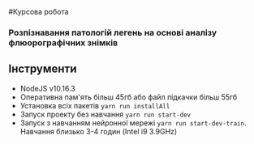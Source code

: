 #Курсова робота
### Розпізнавання патологій легень на основі аналізу флюорографічних знімків
## Інструменти
- NodeJS v10.16.3
- Оперативна пам'ять більш 45гб або файл підкачки більш 55гб
- Установка всіх пакетів `yarn run installAll`
- Запуск проекту без навчання `yarn run start-dev`
- Запуск з навчанням нейронної мережі `yarn run start-dev-train`. Навчання близько 3-4 годин (Intel i9 3.9GHz)
